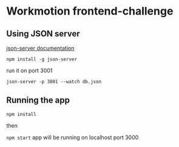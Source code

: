 # Workmotion frontend-challenge

## Using JSON server 
[json-server documentation](https://www.npmjs.com/package/json-server)

`
npm install -g json-server
`

run it on port 3001

`
json-server -p 3001 --watch db.json
`


## Running the app

`
npm install
`

then

`
npm start
`
app will be running on localhost port 3000







